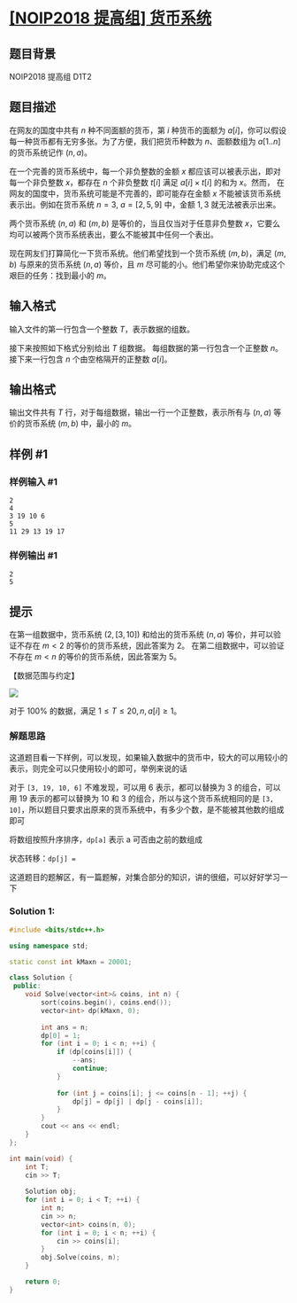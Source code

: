 # [[NOIP2018 提高组] 货币系统](https://www.luogu.com.cn/problem/P5020)

## 题目背景

NOIP2018 提高组 D1T2

## 题目描述

在网友的国度中共有 $n$ 种不同面额的货币，第 $i$ 种货币的面额为 $a[i]$，你可以假设每一种货币都有无穷多张。为了方便，我们把货币种数为 $n$、面额数组为 $a[1..n]$ 的货币系统记作 $(n,a)$。 

在一个完善的货币系统中，每一个非负整数的金额 $x$ 都应该可以被表示出，即对每一个非负整数 $x$，都存在 $n$ 个非负整数 $t[i]$ 满足 $a[i] \times t[i]$ 的和为 $x$。然而， 在网友的国度中，货币系统可能是不完善的，即可能存在金额 $x$ 不能被该货币系统表示出。例如在货币系统 $n=3$, $a=[2,5,9]$ 中，金额 $1,3$ 就无法被表示出来。 

两个货币系统 $(n,a)$ 和 $(m,b)$ 是等价的，当且仅当对于任意非负整数 $x$，它要么均可以被两个货币系统表出，要么不能被其中任何一个表出。 

现在网友们打算简化一下货币系统。他们希望找到一个货币系统 $(m,b)$，满足 $(m,b)$ 与原来的货币系统 $(n,a)$ 等价，且 $m$ 尽可能的小。他们希望你来协助完成这个艰巨的任务：找到最小的 $m$。

## 输入格式

输入文件的第一行包含一个整数 $T$，表示数据的组数。

接下来按照如下格式分别给出 $T$ 组数据。 每组数据的第一行包含一个正整数 $n$。接下来一行包含 $n$ 个由空格隔开的正整数 $a[i]$。

## 输出格式

输出文件共有 $T$ 行，对于每组数据，输出一行一个正整数，表示所有与 $(n,a)$ 等价的货币系统 $(m,b)$ 中，最小的 $m$。

## 样例 #1

### 样例输入 #1

```
2 
4 
3 19 10 6 
5 
11 29 13 19 17
```

### 样例输出 #1

```
2   
5
```

## 提示

在第一组数据中，货币系统 $(2, [3,10])$ 和给出的货币系统 $(n, a)$ 等价，并可以验证不存在 $m < 2$ 的等价的货币系统，因此答案为 $2$。 在第二组数据中，可以验证不存在 $m < n$ 的等价的货币系统，因此答案为 $5$。 

【数据范围与约定】

![](https://cdn.luogu.com.cn/upload/pic/43160.png)  

对于 $100\%$ 的数据，满足 $1 ≤ T ≤ 20, n,a[i] ≥ 1$。

### 解题思路

这道题目看一下样例，可以发现，如果输入数据中的货币中，较大的可以用较小的表示，则完全可以只使用较小的即可，举例来说的话

对于 `[3, 19, 10, 6]` 不难发现，可以用 6 表示，都可以替换为 3 的组合，可以用 19 表示的都可以替换为 10 和 3 的组合，所以与这个货币系统相同的是 `[3, 10]`，所以题目只要求出原来的货币系统中，有多少个数，是不能被其他数的组成即可

将数组按照升序排序，`dp[a]` 表示 a 可否由之前的数组成

状态转移：`dp[j] =`



这道题目的题解区，有一篇题解，对集合部分的知识，讲的很细，可以好好学习一下

### Solution 1:



````c++
#include <bits/stdc++.h>

using namespace std;

static const int kMaxn = 20001;

class Solution {
 public:
    void Solve(vector<int>& coins, int n) {
        sort(coins.begin(), coins.end());
        vector<int> dp(kMaxn, 0);
        
        int ans = n;
        dp[0] = 1;
        for (int i = 0; i < n; ++i) {
            if (dp[coins[i]]) {
                --ans;
                continue;
            }
            
            for (int j = coins[i]; j <= coins[n - 1]; ++j) {
                dp[j] = dp[j] | dp[j - coins[i]];
            }
        }
        cout << ans << endl;
    }
};

int main(void) {
    int T;
    cin >> T;
    
    Solution obj;
    for (int i = 0; i < T; ++i) {
        int n;
        cin >> n;
        vector<int> coins(n, 0);
        for (int i = 0; i < n; ++i) {
            cin >> coins[i];
        }
        obj.Solve(coins, n);
    }

    return 0;
}
````



